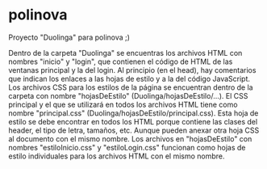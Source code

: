 # polinova
Proyecto "Duolinga" para polinova ;)

Dentro de la carpeta "Duolinga" se encuentras los archivos HTML con nombres "inicio" y "login", que contienen el código de HTML de las ventanas principal y la del login.
Al principio (en el head), hay comentarios que indican los enlaces a las hojas de estilo y a la del código JavaScript.
Los archivos CSS para los estilos de la página se encuentran dentro de la carpeta con nombre "hojasDeEstilo" (Duolinga/hojasDeEstilo/...). El CSS principal y el que se
utilizará en todos los archivos HTML tiene como nombre "principal.css" (Duolinga/hojasDeEstilo/principal.css). Esta hoja de estilo se debe encontrar en todos los HTML
porque contiene las clases del header, el tipo de letra, tamaños, etc. Aunque pueden anexar otra hoja CSS al documento con el mismo nombre.
Los archivos en "hojasDeEstilo" con nombres "estiloInicio.css" y "estiloLogin.css" funcionan como hojas de estilo individuales para los archivos HTML con el mismo nombre.
